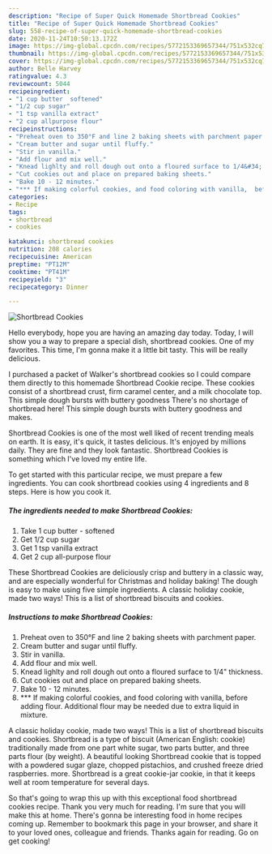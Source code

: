 ```yaml
---
description: "Recipe of Super Quick Homemade Shortbread Cookies"
title: "Recipe of Super Quick Homemade Shortbread Cookies"
slug: 558-recipe-of-super-quick-homemade-shortbread-cookies
date: 2020-11-24T10:50:13.172Z
image: https://img-global.cpcdn.com/recipes/5772153369657344/751x532cq70/shortbread-cookies-recipe-main-photo.jpg
thumbnail: https://img-global.cpcdn.com/recipes/5772153369657344/751x532cq70/shortbread-cookies-recipe-main-photo.jpg
cover: https://img-global.cpcdn.com/recipes/5772153369657344/751x532cq70/shortbread-cookies-recipe-main-photo.jpg
author: Belle Harvey
ratingvalue: 4.3
reviewcount: 5044
recipeingredient:
- "1 cup butter  softened"
- "1/2 cup sugar"
- "1 tsp vanilla extract"
- "2 cup allpurpose flour"
recipeinstructions:
- "Preheat oven to 350°F and line 2 baking sheets with parchment paper."
- "Cream butter and sugar until fluffy."
- "Stir in vanilla."
- "Add flour and mix well."
- "Knead lighlty and roll dough out onto a floured surface to 1/4&#34; thickness."
- "Cut cookies out and place on prepared baking sheets."
- "Bake 10 - 12 minutes."
- "*** If making colorful cookies, and food coloring with vanilla,  before adding flour. Additional flour may be needed due to extra liquid in mixture."
categories:
- Recipe
tags:
- shortbread
- cookies

katakunci: shortbread cookies 
nutrition: 208 calories
recipecuisine: American
preptime: "PT12M"
cooktime: "PT41M"
recipeyield: "3"
recipecategory: Dinner

---
```



![Shortbread Cookies](https://img-global.cpcdn.com/recipes/5772153369657344/751x532cq70/shortbread-cookies-recipe-main-photo.jpg)

Hello everybody, hope you are having an amazing day today. Today, I will show you a way to prepare a special dish, shortbread cookies. One of my favorites. This time, I'm gonna make it a little bit tasty. This will be really delicious.

I purchased a packet of Walker&#39;s shortbread cookies so I could compare them directly to this homemade Shortbread Cookie recipe. These cookies consist of a shortbread crust, firm caramel center, and a milk chocolate top. This simple dough bursts with buttery goodness There&#39;s no shortage of shortbread here! This simple dough bursts with buttery goodness and makes.

Shortbread Cookies is one of the most well liked of recent trending meals on earth. It is easy, it's quick, it tastes delicious. It's enjoyed by millions daily. They are fine and they look fantastic. Shortbread Cookies is something which I've loved my entire life.


To get started with this particular recipe, we must prepare a few ingredients. You can cook shortbread cookies using 4 ingredients and 8 steps. Here is how you cook it.

<!--inarticleads1-->

##### The ingredients needed to make Shortbread Cookies:

1. Take 1 cup butter - softened
1. Get 1/2 cup sugar
1. Get 1 tsp vanilla extract
1. Get 2 cup all-purpose flour


These Shortbread Cookies are deliciously crisp and buttery in a classic way, and are especially wonderful for Christmas and holiday baking! The dough is easy to make using five simple ingredients. A classic holiday cookie, made two ways! This is a list of shortbread biscuits and cookies. 

<!--inarticleads2-->

##### Instructions to make Shortbread Cookies:

1. Preheat oven to 350°F and line 2 baking sheets with parchment paper.
1. Cream butter and sugar until fluffy.
1. Stir in vanilla.
1. Add flour and mix well.
1. Knead lighlty and roll dough out onto a floured surface to 1/4&#34; thickness.
1. Cut cookies out and place on prepared baking sheets.
1. Bake 10 - 12 minutes.
1. *** If making colorful cookies, and food coloring with vanilla,  before adding flour. Additional flour may be needed due to extra liquid in mixture.


A classic holiday cookie, made two ways! This is a list of shortbread biscuits and cookies. Shortbread is a type of biscuit (American English: cookie) traditionally made from one part white sugar, two parts butter, and three parts flour (by weight). A beautiful looking Shortbread cookie that is topped with a powdered sugar glaze, chopped pistachios, and crushed freeze dried raspberries. more. Shortbread is a great cookie-jar cookie, in that it keeps well at room temperature for several days. 

So that's going to wrap this up with this exceptional food shortbread cookies recipe. Thank you very much for reading. I'm sure that you will make this at home. There's gonna be interesting food in home recipes coming up. Remember to bookmark this page in your browser, and share it to your loved ones, colleague and friends. Thanks again for reading. Go on get cooking!
